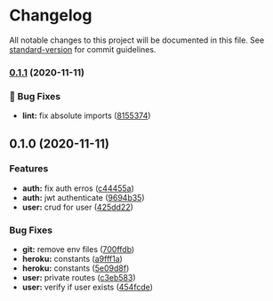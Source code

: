 # Changelog

All notable changes to this project will be documented in this file. See [standard-version](https://github.com/conventional-changelog/standard-version) for commit guidelines.

### [0.1.1](https://github.com/HigorAlves/dontspend-money/compare/v0.1.0...v0.1.1) (2020-11-11)


### :bug: Bug Fixes

* **lint:** fix absolute imports ([8155374](https://github.com/HigorAlves/dontspend-money/commit/81553747e418293b5476143058071b7e2ebf1221))

## 0.1.0 (2020-11-11)


### Features

* **auth:** fix auth erros ([c44455a](https://github.com/HigorAlves/dontspend-money/commit/c44455a9db106380c2b57f30b78dddac6761e9a1))
* **auth:** jwt authenticate ([9694b35](https://github.com/HigorAlves/dontspend-money/commit/9694b35237e0ea3d08b1937cba5c3fd5a82b8555))
* **user:** crud for user ([425dd22](https://github.com/HigorAlves/dontspend-money/commit/425dd226bf81cdca74055cb6f2ab79c336e1856d))


### Bug Fixes

* **git:** remove env files ([700ffdb](https://github.com/HigorAlves/dontspend-money/commit/700ffdb50fe5e228a197ee3e48714d3182913ff8))
* **heroku:** constants ([a9fff1a](https://github.com/HigorAlves/dontspend-money/commit/a9fff1a9ef0582f9d058411fd06a9ec820e55504))
* **heroku:** constants ([5e09d8f](https://github.com/HigorAlves/dontspend-money/commit/5e09d8f964fd1aa99413f0bee98cf61fecdc694e))
* **user:** private routes ([c3eb583](https://github.com/HigorAlves/dontspend-money/commit/c3eb583875bf3b452e06a049613f4dea4daebe4c))
* **user:** verify if user exists ([454fcde](https://github.com/HigorAlves/dontspend-money/commit/454fcde7ade1575ba50311a3135a18606f8cce69))
